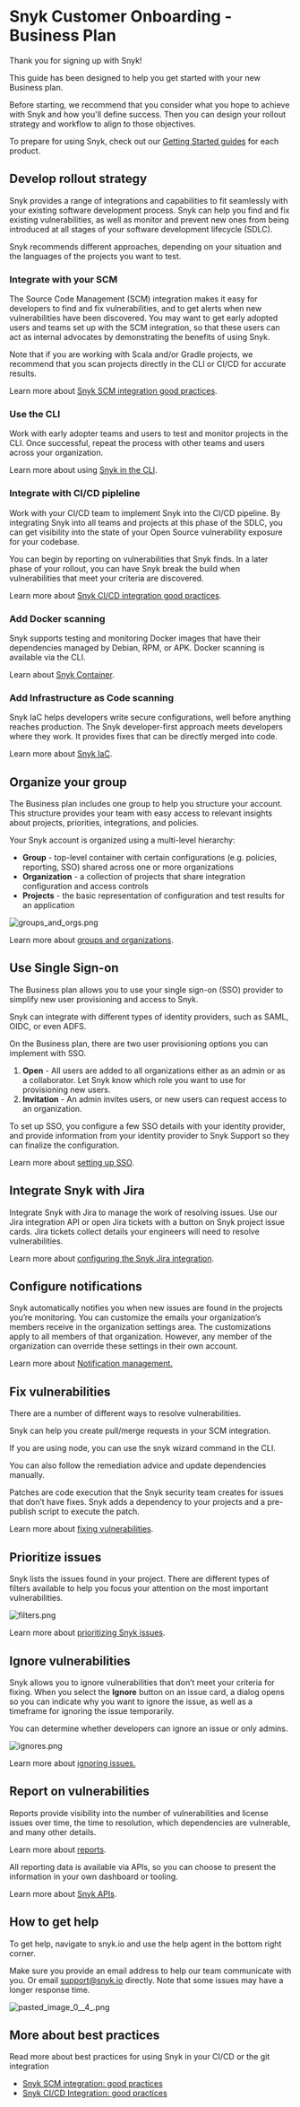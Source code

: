 # Snyk Customer Onboarding - Business Plan

Thank you for signing up with Snyk!

This guide has been designed to help you get started with your new Business plan.

Before starting, we recommend that you consider what you hope to achieve with Snyk and how you'll define success. Then you can design your rollout strategy and workflow to align to those objectives.

To prepare for using Snyk, check out our [Getting Started guides](https://docs.snyk.io/getting-started) for each product.

## Develop rollout strategy

Snyk provides a range of integrations and capabilities to fit seamlessly with your existing software development process. Snyk can help you find and fix existing vulnerabilities, as well as monitor and prevent new ones from being introduced at all stages of your software development lifecycle \(SDLC\).

Snyk recommends different approaches, depending on your situation and the languages of the projects you want to test.

### Integrate with your SCM

The Source Code Management \(SCM\) integration makes it easy for developers to find and fix vulnerabilities, and to get alerts when new vulnerabilities have been discovered. You may want to get early adopted users and teams set up with the SCM integration, so that these users can act as internal advocates by demonstrating the benefits of using Snyk.

Note that if you are working with Scala and/or Gradle projects, we recommend that you scan projects directly in the CLI or CI/CD for accurate results.

Learn more about [Snyk SCM integration good practices](https://support.snyk.io/hc/en-us/articles/360018010597).

### Use the CLI

Work with early adopter teams and users to test and monitor projects in the CLI. Once successful, repeat the process with other teams and users across your organization.

Learn more about using [Snyk in the CLI](https://docs.snyk.io/snyk-cli).

### Integrate with CI/CD pipleline

Work with your CI/CD team to implement Snyk into the CI/CD pipeline. By integrating Snyk into all teams and projects at this phase of the SDLC, you can get visibility into the state of your Open Source vulnerability exposure for your codebase.

You can begin by reporting on vulnerabilities that Snyk finds. In a later phase of your rollout, you can have Snyk break the build when vulnerabilities that meet your criteria are discovered.

Learn more about [Snyk CI/CD integration good practices](https://support.snyk.io/hc/en-us/articles/360018245398).

### Add Docker scanning

Snyk supports testing and monitoring Docker images that have their dependencies managed by Debian, RPM, or APK. Docker scanning is available via the CLI.

Learn about [Snyk Container](https://docs.snyk.io/snyk-container).

### Add Infrastructure as Code scanning

Snyk IaC helps developers write secure configurations, well before anything reaches production. The Snyk developer-first approach meets developers where they work. It provides fixes that can be directly merged into code.

Learn more about [Snyk IaC](https://docs.snyk.io/snyk-infrastructure-as-code).

## Organize your group

The Business plan includes one group to help you structure your account. This structure provides your team with easy access to relevant insights about projects, priorities, integrations, and policies.

Your Snyk account is organized using a multi-level hierarchy:

* **Group** - top-level container with certain configurations \(e.g. policies, reporting, SSO\) shared across one or more organizations
* **Organization** - a collection of projects that share integration configuration and access controls
* **Projects** - the basic representation of configuration and test results for an application

![groups\_and\_orgs.png](https://support.snyk.io/hc/article_attachments/360019181237/groups_and_orgs.png)

Learn more about [groups and organizations](https://support.snyk.io/hc/en-us/articles/360004037617-What-s-a-Snyk-group-).

## Use Single Sign-on

The Business plan allows you to use your single sign-on \(SSO\) provider to simplify new user provisioning and access to Snyk.

Snyk can integrate with different types of identity providers, such as SAML, OIDC, or even ADFS.

On the Business plan, there are two user provisioning options you can implement with SSO.

1. **Open** - All users are added to all organizations either as an admin or as a collaborator. Let Snyk know which role you want to use for provisioning new users.
2. **Invitation** - An admin invites users, or new users can request access to an organization.

To set up SSO, you configure a few SSO details with your identity provider, and provide information from your identity provider to Snyk Support so they can finalize the configuration.

Learn more about [setting up SSO](https://support.snyk.io/hc/en-us/articles/360018025297-Introduction-to-Snyk-Single-Sign-On-SSO-).

## Integrate Snyk with Jira

Integrate Snyk with Jira to manage the work of resolving issues. Use our Jira integration API or open Jira tickets with a button on Snyk project issue cards. Jira tickets collect details your engineers will need to resolve vulnerabilities.

Learn more about [configuring the Snyk Jira integration](https://docs.snyk.io/integrations/untitled-3/jira).

## Configure notifications

Snyk automatically notifies you when new issues are found in the projects you’re monitoring. You can customize the emails your organization’s members receive in the organization settings area. The customizations apply to all members of that organization. However, any member of the organization can override these settings in their own account.

Learn more about [Notification management.](https://docs.snyk.io/user-and-group-management/notifications/notification-management)

## Fix vulnerabilities

There are a number of different ways to resolve vulnerabilities.

Snyk can help you create pull/merge requests in your SCM integration.

If you are using node, you can use the snyk wizard command in the CLI.

You can also follow the remediation advice and update dependencies manually.

Patches are code execution that the Snyk security team creates for issues that don’t have fixes. Snyk adds a dependency to your projects and a pre-publish script to execute the patch.

Learn more about [fixing vulnerabilities](https://docs.snyk.io/fixing-and-prioritizing-issues/starting-to-fix-vulnerabilities/fix-your-vulnerabilities).

## Prioritize issues

Snyk lists the issues found in your project. There are different types of filters available to help you focus your attention on the most important vulnerabilities.

![filters.png](https://support.snyk.io/hc/article_attachments/360019239018/filters.png)

Learn more about [prioritizing Snyk issues](https://support.snyk.io/hc/en-us/articles/360009884837-Prioritizing-Snyk-issues).

## Ignore vulnerabilities

Snyk allows you to ignore vulnerabilities that don’t meet your criteria for fixing. When you select the **Ignore** button on an issue card, a dialog opens so you can indicate why you want to ignore the issue, as well as a timeframe for ignoring the issue temporarily.

You can determine whether developers can ignore an issue or only admins.

![ignores.png](https://support.snyk.io/hc/article_attachments/360019182057/ignores.png)

Learn more about [ignoring issues.](https://docs.snyk.io/fixing-and-prioritizing-issues/starting-to-fix-vulnerabilities/introduction-to-ignoring-issues)

## Report on vulnerabilities

Reports provide visibility into the number of vulnerabilities and license issues over time, the time to resolution, which dependencies are vulnerable, and many other details.

Learn more about [reports](https://docs.snyk.io/reports-1/reports/reports-overview).

All reporting data is available via APIs, so you can choose to present the information in your own dashboard or tooling.

Learn more about [Snyk APIs](/getting-started/snyk-billing-plan-onboarding/snyk-customer-onboarding-business-plan#).

## How to get help

To get help, navigate to snyk.io and use the help agent in the bottom right corner.

Make sure you provide an email address to help our team communicate with you. Or email support@snyk.io directly. Note that some issues may have a longer response time.

![pasted\_image\_0\_\_4\_.png](https://support.snyk.io/hc/article_attachments/360011776277/pasted_image_0__4_.png)

## More about best practices

Read more about best practices for using Snyk in your CI/CD or the git integration

* [Snyk SCM integration: good practices](https://support.snyk.io/hc/en-us/articles/360018010597)
* [Snyk CI/CD Integration: good practices](https://support.snyk.io/hc/en-us/articles/360018245398)

